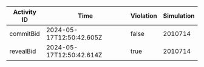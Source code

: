 | Activity ID | Time | Violation | Simulation |
| --- | --- | --- | --- |
| commitBid | 2024-05-17T12:50:42.605Z | false | 2010714 |
| revealBid | 2024-05-17T12:50:42.614Z | true | 2010714 |